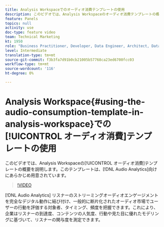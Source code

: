 ```yaml
---
title: Analysis Workspaceでのオーディオ消費テンプレートの使用
description: このビデオでは、Analysis Workspaceのオーディオ消費テンプレートの概要を説明します。このテンプレートは、Audio Analyticsですぐに使用できます。
feature: Panels
topics: null
activity: use
doc-type: feature video
team: Technical Marketing
kt: 1950
role: "Business Practitioner, Developer, Data Engineer, Architect, Data Architect, Administrator, Leader"
level: Intermediate
translation-type: tm+mt
source-git-commit: f3b3fa7d91b0cb21005b57768ca23ed6700fcc03
workflow-type: tm+mt
source-wordcount: '116'
ht-degree: 0%

---
```



# Analysis Workspace{#using-the-audio-consumption-template-in-analysis-workspace}での[!UICONTROL オーディオ消費]テンプレートの使用

このビデオでは、Analysis Workspaceの[!UICONTROL オーディオ消費]テンプレートの概要を説明します。このテンプレートは、[!DNL Audio Analytics]向けにあらかじめ用意されています。

>[!VIDEO](https://video.tv.adobe.com/v/23901/?quality=12)

[!DNL Audio Analytics] リスナーのストリーミングオーディオエンゲージメントを完全なデジタル動作に結び付け、一般的に断片化されたオーディオ市場でユーザーの行動を評価する対象者、タイミング、頻度を把握できます。これにより、企業はリスナーの到達度、コンテンツの人気度、行動や見た目に優れたモデリングに基づいて、リスナーの関与度を測定できます。
